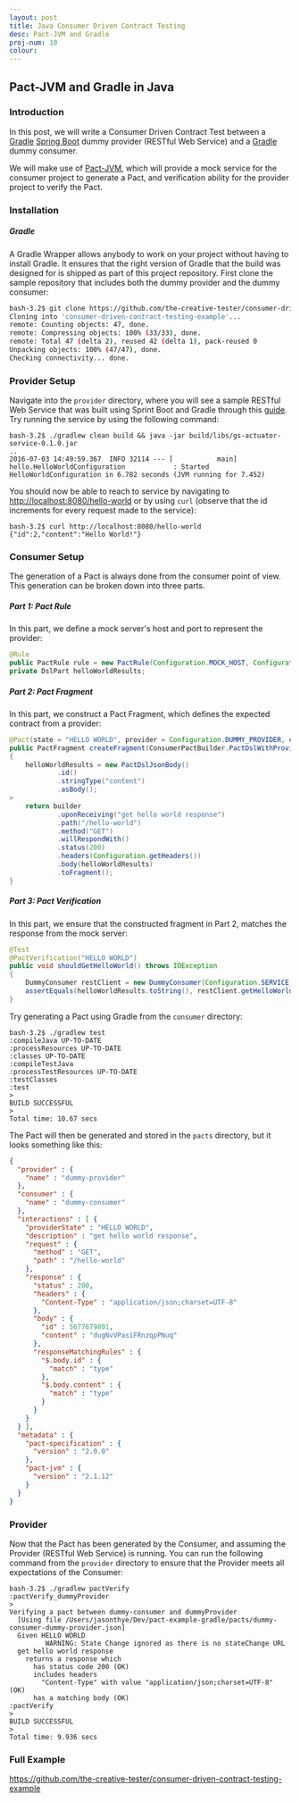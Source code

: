 ```yaml
---
layout: post
title: Java Consumer Driven Contract Testing
desc: Pact-JVM and Gradle
proj-num: 10
colour: 
---
```




## Pact-JVM and Gradle in Java

### Introduction

In this post, we will write a Consumer Driven Contract Test between a [Gradle](http://gradle.org/) [Spring Boot](https://spring.io/guides/gs/spring-boot/) dummy provider (RESTful Web Service) and a [Gradle](http://gradle.org/) dummy consumer.  

We will make use of [Pact-JVM](https://github.com/DiUS/pact-jvm), which will provide a mock service for the consumer project to generate a Pact, and verification ability for the provider project to verify the Pact.

### Installation

##### Gradle

A Gradle Wrapper allows anybody to work on your project without having to install Gradle.  It ensures that the right version of Gradle that the build was designed for is shipped as part of this project repository.  First clone the sample repository that includes both the dummy provider and the dummy consumer:

>
~~~ bash
bash-3.2$ git clone https://github.com/the-creative-tester/consumer-driven-contract-testing-example.git
Cloning into 'consumer-driven-contract-testing-example'...
remote: Counting objects: 47, done.
remote: Compressing objects: 100% (33/33), done.
remote: Total 47 (delta 2), reused 42 (delta 1), pack-reused 0
Unpacking objects: 100% (47/47), done.
Checking connectivity... done.
~~~

### Provider Setup

Navigate into the ```provider``` directory, where you will see a sample RESTful Web Service that was built using Sprint Boot and Gradle through this [guide](https://spring.io/guides/gs/rest-service/).  Try running the service by using the following command:

>
~~~ shell
bash-3.2$ ./gradlew clean build && java -jar build/libs/gs-actuator-service-0.1.0.jar
..
2016-07-03 14:49:59.367  INFO 32114 --- [           main] hello.HelloWorldConfiguration            : Started HelloWorldConfiguration in 6.782 seconds (JVM running for 7.452)  
~~~

You should now be able to reach to service by navigating to <http://localhost:8080/hello-world> or by using ```curl``` (observe that the id increments for every request made to the service):

>
~~~ shell
bash-3.2$ curl http://localhost:8080/hello-world
{"id":2,"content":"Hello World!"}
~~~

### Consumer Setup

The generation of a Pact is always done from the consumer point of view.  This generation can be broken down into three parts.

##### Part 1: Pact Rule

In this part, we define a mock server's host and port to represent the provider:

>
~~~ java
@Rule
public PactRule rule = new PactRule(Configuration.MOCK_HOST, Configuration.MOCK_HOST_PORT, this);
private DslPart helloWorldResults;
~~~

##### Part 2: Pact Fragment

In this part, we construct a Pact Fragment, which defines the expected contract from a provider:

>
~~~ java
@Pact(state = "HELLO WORLD", provider = Configuration.DUMMY_PROVIDER, consumer = Configuration.DUMMY_CONSUMER)
public PactFragment createFragment(ConsumerPactBuilder.PactDslWithProvider.PactDslWithState builder)
{
    helloWorldResults = new PactDslJsonBody()
            .id()
            .stringType("content")
            .asBody();
>
    return builder
            .uponReceiving("get hello world response")
            .path("/hello-world")
            .method("GET")
            .willRespondWith()
            .status(200)
            .headers(Configuration.getHeaders())
            .body(helloWorldResults)
            .toFragment();
}
~~~

##### Part 3: Pact Verification

In this part, we ensure that the constructed fragment in Part 2, matches the response from the mock server:

>
~~~ java
@Test
@PactVerification("HELLO WORLD")
public void shouldGetHelloWorld() throws IOException
{
    DummyConsumer restClient = new DummyConsumer(Configuration.SERVICE_URL);
    assertEquals(helloWorldResults.toString(), restClient.getHelloWorld());
}
~~~

Try generating a Pact using Gradle from the ```consumer``` directory:

>
~~~ shell
bash-3.2$ ./gradlew test
:compileJava UP-TO-DATE
:processResources UP-TO-DATE
:classes UP-TO-DATE
:compileTestJava
:processTestResources UP-TO-DATE
:testClasses
:test
>
BUILD SUCCESSFUL
>
Total time: 10.67 secs
~~~

The Pact will then be generated and stored in the ```pacts``` directory, but it looks something like this:

>
~~~ json
{
  "provider" : {
    "name" : "dummy-provider"
  },
  "consumer" : {
    "name" : "dummy-consumer"
  },
  "interactions" : [ {
    "providerState" : "HELLO WORLD",
    "description" : "get hello world response",
    "request" : {
      "method" : "GET",
      "path" : "/hello-world"
    },
    "response" : {
      "status" : 200,
      "headers" : {
        "Content-Type" : "application/json;charset=UTF-8"
      },
      "body" : {
        "id" : 5677679801,
        "content" : "dugNvVPasiFRnzqpPNuq"
      },
      "responseMatchingRules" : {
        "$.body.id" : {
          "match" : "type"
        },
        "$.body.content" : {
          "match" : "type"
        }
      }
    }
  } ],
  "metadata" : {
    "pact-specification" : {
      "version" : "2.0.0"
    },
    "pact-jvm" : {
      "version" : "2.1.12"
    }
  }
}
~~~

### Provider

Now that the Pact has been generated by the Consumer, and assuming the Provider (RESTful Web Service) is running.  You can run the following command from the ```provider``` directory to ensure that the Provider meets all expectations of the Consumer:

>
~~~ shell
bash-3.2$ ./gradlew pactVerify
:pactVerify_dummyProvider
>
Verifying a pact between dummy-consumer and dummyProvider
  [Using file /Users/jasonthye/Dev/pact-example-gradle/pacts/dummy-consumer-dummy-provider.json]
  Given HELLO WORLD
         WARNING: State Change ignored as there is no stateChange URL
  get hello world response
    returns a response which
      has status code 200 (OK)
      includes headers
        "Content-Type" with value "application/json;charset=UTF-8" (OK)
      has a matching body (OK)
:pactVerify
>
BUILD SUCCESSFUL
>
Total time: 9.936 secs
~~~

### Full Example

<https://github.com/the-creative-tester/consumer-driven-contract-testing-example>
